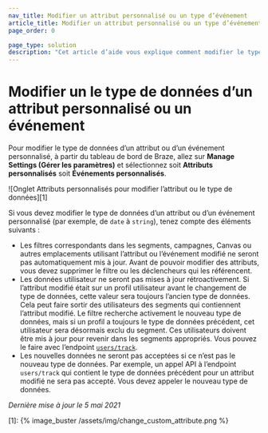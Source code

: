 ```yaml
---
nav_title: Modifier un attribut personnalisé ou un type d’événement
article_title: Modifier un attribut personnalisé ou un type d’événement
page_order: 0

page_type: solution
description: "Cet article d’aide vous explique comment modifier le type de données d’un attribut personnalisé ou d’un événement personnalisé, ainsi que les implications si vous le faites."
---
```


# Modifier un le type de données d’un attribut personnalisé ou un événement

Pour modifier le type de données d’un attribut ou d’un événement personnalisé, à partir du tableau de bord de Braze, allez sur **Manage Settings (Gérer les paramètres)** et sélectionnez soit **Attributs personnalisés** soit **Événements personnalisés**. 

![Onglet Attributs personnalisés pour modifier l’attribut ou le type de données][1]

Si vous devez modifier le type de données d’un attribut ou d’un événement personnalisé (par exemple, de `date` à `string`), tenez compte des éléments suivants :

- Les filtres correspondants dans les segments, campagnes, Canvas ou autres emplacements utilisant l’attribut ou l’événement modifié ne seront pas automatiquement mis à jour. Avant de pouvoir modifier des attributs, vous devez supprimer le filtre ou les déclencheurs qui les référencent. 
- Les données utilisateur ne seront pas mises à jour rétroactivement. Si l’attribut modifié était sur un profil utilisateur avant le changement de type de données, cette valeur sera toujours l’ancien type de données. Cela peut faire sortir des utilisateurs des segments qui contiennent l’attribut modifié. Le filtre recherche activement le nouveau type de données, mais si un profil a toujours le type de données précédent, cet utilisateur sera désormais exclu du segment. Ces utilisateurs doivent être mis à jour pour revenir dans les segments appropriés. Vous pouvez le faire avec l’endpoint [`users/track`]({{site.baseurl}}/api/endpoints/user_data/post_user_track/).
- Les nouvelles données ne seront pas acceptées si ce n’est pas le nouveau type de données. Par exemple, un appel API à l’endpoint `users/track` qui contient le type de données précédent pour un attribut modifié ne sera pas accepté. Vous devez appeler le nouveau type de données.

_Dernière mise à jour le 5 mai 2021_

[1]: {% image_buster /assets/img/change_custom_attribute.png %}